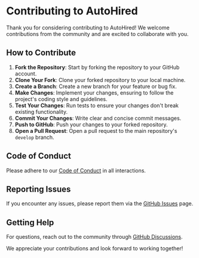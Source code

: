 # Contributing to AutoHired

Thank you for considering contributing to AutoHired! We welcome contributions from the community and are excited to collaborate with you.

## How to Contribute

1. **Fork the Repository**: Start by forking the repository to your GitHub account.
2. **Clone Your Fork**: Clone your forked repository to your local machine.
3. **Create a Branch**: Create a new branch for your feature or bug fix.
4. **Make Changes**: Implement your changes, ensuring to follow the project's coding style and guidelines.
5. **Test Your Changes**: Run tests to ensure your changes don't break existing functionality.
6. **Commit Your Changes**: Write clear and concise commit messages.
7. **Push to GitHub**: Push your changes to your forked repository.
8. **Open a Pull Request**: Open a pull request to the main repository's `develop` branch.

## Code of Conduct

Please adhere to our [Code of Conduct](CODE_OF_CONDUCT.md) in all interactions.

## Reporting Issues

If you encounter any issues, please report them via the [GitHub Issues](https://github.com/TheSolutionDeskAndCompany/AutoHired/issues) page.

## Getting Help

For questions, reach out to the community through [GitHub Discussions](https://github.com/TheSolutionDeskAndCompany/AutoHired/discussions).

We appreciate your contributions and look forward to working together!

